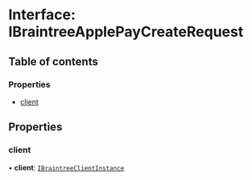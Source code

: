 # Interface: IBraintreeApplePayCreateRequest

## Table of contents

### Properties

- [client](IBraintreeApplePayCreateRequest.md#client)

## Properties

### client

• **client**: [`IBraintreeClientInstance`](../modules.md#ibraintreeclientinstance)
